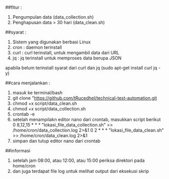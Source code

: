 ##fitur :
1. Pengumpulan data (data_collection.sh)
2. Penghapusan data > 30 hari (data_clean.sh)

##syarat :
1. Sistem yang digunakan berbasi Linux
2. cron : daemon terinstall
3. curl : curl terinstall, untuk mengambil data dari URL
4. jq : jq terinstall untuk memproses data berupa JSON

apabila belum terinstall syarat dari curl dan jq
(sudo apt-get install curl jq -y)

##cara menjalankan :
1. masuk ke terminal/bash 
2. git clone "https://github.com/tRucedhel/technical-test-automation.git
3. chmod +x script/data_clean.sh
4. chmod +x script/data_collection.sh
5. crontab -e
6. setelah menampilakn editor nano dari crontab, masukkan script berikut 
0 8,12,15 * * * "lokasi_file_data_collection.sh"  >> /home/cron/data_collection.log 2>&1
0 2 * * * "lokasi_file_data_clean.sh" >> /home/cron/data_clean.log 2>&1
7. simpan dan tutup editor nano dari crontab

##informasi
1. setelah jam 08:00, atau 12:00, atau 15:00 periksa direktori pada home/cron
2. dan juga terdapat file log untuk melihat output dari eksekusi skrip
